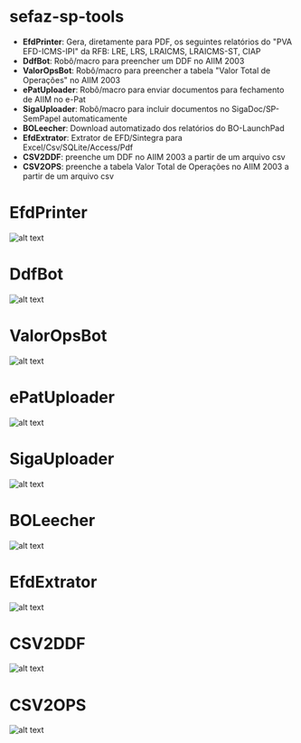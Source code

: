 # sefaz-sp-tools

- **EfdPrinter**: Gera, diretamente para PDF, os seguintes relatórios do "PVA EFD-ICMS-IPI" da RFB: LRE, LRS, LRAICMS, LRAICMS-ST, CIAP
- **DdfBot**: Robô/macro para preencher um DDF no AIIM 2003
- **ValorOpsBot**: Robô/macro para preencher a tabela "Valor Total de Operações" no AIIM 2003
- **ePatUploader**: Robô/macro para enviar documentos para fechamento de AIIM no e-Pat
- **SigaUploader**: Robô/macro para incluir documentos no SigaDoc/SP-SemPapel automaticamente
- **BOLeecher**: Download automatizado dos relatórios do BO-LaunchPad
- **EfdExtrator**: Extrator de EFD/Sintegra para Excel/Csv/SQLite/Access/Pdf
- **CSV2DDF**: preenche um DDF no AIIM 2003 a partir de um arquivo csv
- **CSV2OPS**: preenche a tabela Valor Total de Operações no AIIM 2003 a partir de um arquivo csv

# **EfdPrinter**  
![alt text](./telas/07.png?raw=true)

# **DdfBot**  
![alt text](./telas/06.png?raw=true)

# **ValorOpsBot**  
![alt text](./telas/05.png?raw=true)

# **ePatUploader**  
![alt text](./telas/03.png?raw=true)

# **SigaUploader**  
![alt text](./telas/04.png?raw=true)

# **BOLeecher**  
![alt text](./telas/09.png?raw=true)

# **EfdExtrator**  
![alt text](./telas/08.png?raw=true)

# **CSV2DDF**  
![alt text](./telas/01.png?raw=true)

# **CSV2OPS**  
![alt text](./telas/02.png?raw=true)
